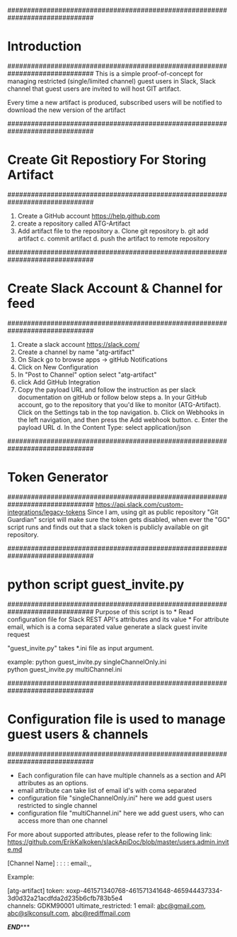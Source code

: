 
##############################################################################
#  Introduction
##############################################################################
This is a simple proof-of-concept for managing restricted (single/limited channel) 
guest users in Slack, Slack channel that guest users are invited to will host 
GIT artifact.

Every time a new artifact is produced, subscribed users will be notified to 
download the new version of the artifact

##############################################################################
#  Create Git Repostiory For Storing Artifact
##############################################################################
1. Create a GitHub account https://help.github.com
2. create a repository called ATG-Artifact
3. Add artifact file to the repository
    a. Clone git repository 
    b. git add  artifact 
    c. commit artifact 
    d. push the artifact to remote repository
    

##############################################################################
#  Create Slack Account & Channel for feed
##############################################################################
1. Create a slack account https://slack.com/
2. Create a channel by name "atg-artifact"
3. On Slack go to browse apps -> gitHub Notifications
4. Click on New Configuration
5. In "Post to Channel" option select "atg-artifact"
6. click Add GitHub Integration
7. Copy the payload URL and follow the instruction as per slack documentation on gitHub or follow below steps
    a. In your GitHub account, go to the repository that you'd like to monitor (ATG-Artifact). 
       Click on the Settings tab in the top navigation.
    b. Click on Webhooks in the left navigation, and then press the Add webhook button.
    c. Enter the payload URL
    d. In the Content Type: select application/json

##############################################################################
#  Token Generator    
##############################################################################
https://api.slack.com/custom-integrations/legacy-tokens
Since I am, using git as public repository "Git Guardian" script will make sure the token gets disabled,
when ever the "GG" script runs and finds out that a slack token is publicly available on git repository.

##############################################################################
#  python script guest_invite.py 
##############################################################################
Purpose of this script is to 
     * Read configuration file for Slack REST API's  attributes and its value
     * For attribute email, which is a coma separated value generate a slack 
	   guest invite request

"guest_invite.py" takes *.ini file as input argument.

example:
python guest_invite.py singleChannelOnly.ini	
python guest_invite.py multiChannel.ini

##############################################################################
#  Configuration file is used to manage guest users & channels
##############################################################################
* Each configuration file can have multiple channels as a section and
    API attributes as an options.
* email attribute can take list of email id's with coma separated 
* configuration file "singleChannelOnly.ini" here we add guest users restricted to single channel
* configuration file  "multiChannel.ini" here we add guest users, who can access more than 
    one channel

For more about supported attributes, please refer to the following link:
https://github.com/ErikKalkoken/slackApiDoc/blob/master/users.admin.invite.md
	
[Channel Name]
<attribute>:<value>
<attribute>:<value>
<attribute>:<value>
<attribute>:<value>
email:<value>,<value>,<value>

Example:

[atg-artifact]
token: xoxp-461571340768-461571341648-465944437334-3d0d32a21acdfda2d235b6cfb783b5e4    
channels: GDKM90001
ultimate_restricted: 1
email: abc@gmail.com, abc@slkconsult.com, abc@rediffmail.com



*******************************END**********************************

